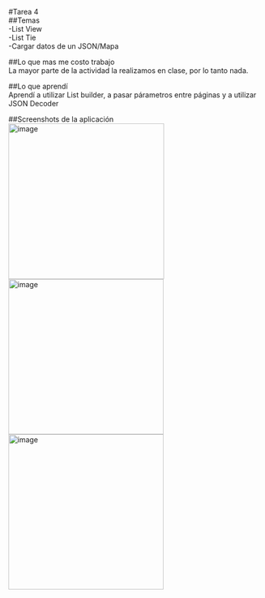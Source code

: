 #Tarea 4  
##Temas    
-List View  
-List Tie  
-Cargar datos de un JSON/Mapa  


##Lo que mas me costo trabajo  
La mayor parte de la actividad la realizamos en clase, por lo tanto nada.  
  
##Lo que aprendí  
Aprendí a utilizar List builder, a pasar párametros entre páginas y a utilizar JSON Decoder


##Screenshots de la aplicación  
 <img width="307" alt="image" src="https://github.com/josefranciscogv/PMD_T4/assets/60234623/12a51257-b7eb-47ee-a9b2-43ee7051313f">  
<img width="306" alt="image" src="https://github.com/josefranciscogv/PMD_T4/assets/60234623/aa813f54-4bb0-4f65-a4c0-c477bdc5dd2b">  
<img width="306" alt="image" src="https://github.com/josefranciscogv/PMD_T4/assets/60234623/60524ad6-3966-4a8a-b6a7-815063404f9e">



